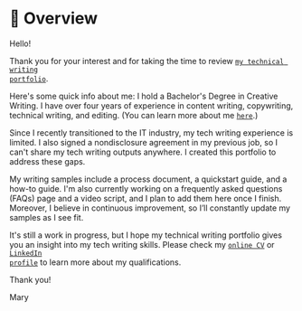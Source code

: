 # 📄 Overview

Hello!

Thank you for your interest and for taking the time to review <code>[my technical writing portfolio](https://marytanaelportfolio.com/)</code>.

Here's some quick info about me: I hold a Bachelor's Degree in Creative Writing. I have over four years of experience in content writing, copywriting, technical writing, and editing. (You can learn more about me <code>[here](https://github.com/marytanaelwriter)</code>.)

Since I recently transitioned to the IT industry, my tech writing experience is limited. I also signed a nondisclosure agreement in my previous job, so I can't share my tech writing outputs anywhere. I created this portfolio to address these gaps.

My writing samples include a process document, a quickstart guide, and a how-to guide. I'm also currently working on a frequently asked questions (FAQs) page and a video script, and I plan to add them here once I finish. Moreover, I believe in continuous improvement, so I’ll constantly update my samples as I see fit.

It's still a work in progress, but I hope my technical writing portfolio gives you an insight into my tech writing skills. Please check my <code>[online CV](https://marytanaelwriter.com)</code> or <code>[LinkedIn profile](https://www.linkedin.com/in/marytanaelwriter)</code> to learn more about my qualifications.

Thank you!

Mary
